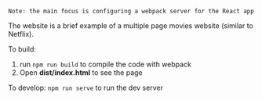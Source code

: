 `Note: the main focus is configuring a webpack server for the React app`

The website is a brief example of a multiple page movies website (similar to Netflix).

To build:

1. run `npm run build` to compile the code with webpack
2. Open **dist/index.html** to see the page

To develop:
`npm run serve` to run the dev server
